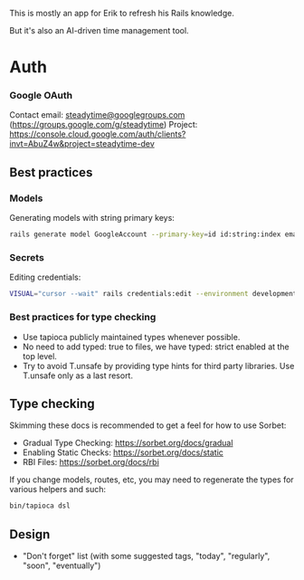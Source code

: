 This is mostly an app for Erik to refresh his Rails knowledge.

But it's also an AI-driven time management tool.

# Auth

### Google OAuth

Contact email: steadytime@googlegroups.com (https://groups.google.com/g/steadytime)
Project: https://console.cloud.google.com/auth/clients?invt=AbuZ4w&project=steadytime-dev

## Best practices

### Models

Generating models with string primary keys:

```sh
rails generate model GoogleAccount --primary-key=id id:string:index email:string ...
```

### Secrets

Editing credentials:

```sh
VISUAL="cursor --wait" rails credentials:edit --environment development
```

### Best practices for type checking


 - Use tapioca publicly maintained types whenever possible.
 - No need to add typed: true to files, we have typed: strict enabled at the top level.
 - Try to avoid T.unsafe by providing type hints for third party libraries. Use T.unsafe only as a last resort.

## Type checking

Skimming these docs is recommended to get a feel for how to use Sorbet:
- Gradual Type Checking: https://sorbet.org/docs/gradual
- Enabling Static Checks: https://sorbet.org/docs/static
- RBI Files: https://sorbet.org/docs/rbi

If you change models, routes, etc, you may need to regenerate the types for various helpers and such:

```sh
bin/tapioca dsl
```

## Design

 - "Don't forget" list (with some suggested tags, "today", "regularly", "soon", "eventually")
